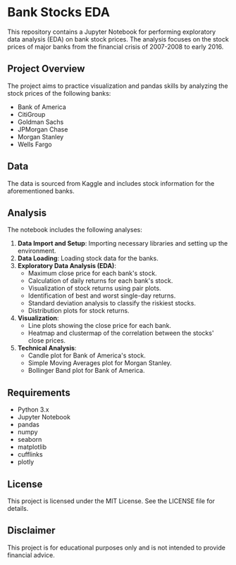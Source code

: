 # Bank Stocks EDA

This repository contains a Jupyter Notebook for performing exploratory data analysis (EDA) on bank stock prices. The analysis focuses on the stock prices of major banks from the financial crisis of 2007-2008 to early 2016.

## Project Overview

The project aims to practice visualization and pandas skills by analyzing the stock prices of the following banks:
- Bank of America
- CitiGroup
- Goldman Sachs
- JPMorgan Chase
- Morgan Stanley
- Wells Fargo

## Data

The data is sourced from Kaggle and includes stock information for the aforementioned banks.

## Analysis

The notebook includes the following analyses:
1. **Data Import and Setup**: Importing necessary libraries and setting up the environment.
2. **Data Loading**: Loading stock data for the banks.
3. **Exploratory Data Analysis (EDA)**:
   - Maximum close price for each bank's stock.
   - Calculation of daily returns for each bank's stock.
   - Visualization of stock returns using pair plots.
   - Identification of best and worst single-day returns.
   - Standard deviation analysis to classify the riskiest stocks.
   - Distribution plots for stock returns.
4. **Visualization**:
   - Line plots showing the close price for each bank.
   - Heatmap and clustermap of the correlation between the stocks' close prices.
5. **Technical Analysis**:
   - Candle plot for Bank of America's stock.
   - Simple Moving Averages plot for Morgan Stanley.
   - Bollinger Band plot for Bank of America.

## Requirements

- Python 3.x
- Jupyter Notebook
- pandas
- numpy
- seaborn
- matplotlib
- cufflinks
- plotly

## License

This project is licensed under the MIT License. See the LICENSE file for details.

## Disclaimer

This project is for educational purposes only and is not intended to provide financial advice.

